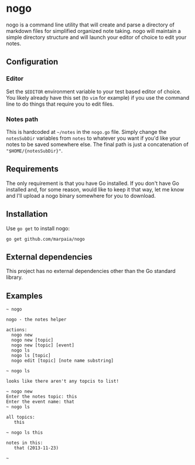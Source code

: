 nogo
====

nogo is a command line utility that will create and parse a directory of
markdown files for simplified organized note taking. nogo will maintain a
simple directory structure and will launch your editor of choice to edit your
notes.

## Configuration

### Editor

Set the `$EDITOR` environment variable to your test based editor of choice. You
likely already have this set (to `vim` for example) if you use the command line
to do things that require you to edit files.

### Notes path

This is hardcoded at `~/notes` in the `nogo.go` file. Simply change the
`notesSubDir` variables from `notes` to whatever you want if you'd like your
notes to be saved somewhere else. The final path is just a concatenation of
`"$HOME/{notesSubDir}"`.

## Requirements

The only requirement is that you have Go installed. If you don't have Go
installed and, for some reason, would like to keep it that way, let me know
and I'll upload a nogo binary somewhere for you to download.

## Installation

Use `go get` to install nogo:
```
go get github.com/marpaia/nogo
```

## External dependencies

This project has no external dependencies other than the Go standard library.

## Examples

```
~ nogo

nogo - the notes helper

actions:
  nogo new
  nogo new [topic]
  nogo new [topic] [event]
  nogo ls
  nogo ls [topic]
  nogo edit [topic] [note name substring]

~ nogo ls

looks like there aren't any topcis to list!

~ nogo new
Enter the notes topic: this
Enter the event name: that
~ nogo ls

all topics:
   this

~ nogo ls this

notes in this:
   that (2013-11-23)

~
```
